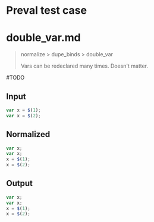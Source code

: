 # Preval test case

# double_var.md

> normalize > dupe_binds > double_var
>
> Vars can be redeclared many times. Doesn't matter.

#TODO

## Input

`````js filename=intro
var x = $(1);
var x = $(2);
`````

## Normalized

`````js filename=intro
var x;
var x;
x = $(1);
x = $(2);
`````

## Output

`````js filename=intro
var x;
var x;
x = $(1);
x = $(2);
`````
